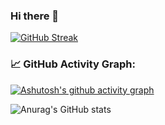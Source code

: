 ### Hi there 👋

[![GitHub Streak](https://streak-stats.demolab.com/?user=Old-Butt-Gold)](https://git.io/streak-stats)

### 📈 GitHub Activity Graph:
[![Ashutosh's github activity graph](https://github-readme-activity-graph.vercel.app/graph?username=Old-Butt-Gold&theme=github-compact)](https://github.com/ashutosh00710/github-readme-activity-graph)

![Anurag's GitHub stats](https://github-readme-stats.vercel.app/api?username=Old-Butt-Gold&show_icons=true&theme=onedark)

